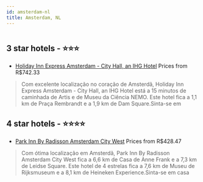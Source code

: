 ```yaml
---
id: amsterdam-nl
title: Amsterdam, NL
---
```


<center><img src="https://i.travelapi.com/hotels/18000000/17090000/17087100/17087040/1ff97c79_z.jpg" alt="" /></center>


##  3 star hotels - ⭐️⭐️⭐️

-    [Holiday Inn Express Amsterdam - City Hall, an IHG Hotel](https://www.hurb.com/br/aud/https://www.hurb.com/br/hotels/amsterdam/holiday-inn-express-amsterdam-city-hall-an-ihg-hotel-HT-5ZXA?cmp=18055) Prices from R$742.33
   > Com excelente localização no coração de Amsterdã, Holiday Inn Express Amsterdam - City Hall, an IHG Hotel está a 15 minutos de caminhada de Artis e de Museu da Ciência NEMO.  Este hotel fica a 1,1 km de Praça Rembrandt e a 1,9 km de Dam Square.Sinta-se em

##  4 star hotels - ⭐️⭐️⭐️⭐️

-    [Park Inn By Radisson Amsterdam City West](https://www.hurb.com/br/aud/https://www.hurb.com/br/hotels/amsterdam/park-inn-by-radisson-amsterdam-city-west-HT-5RVR?cmp=18055) Prices from R$428.47
   > Com ótima localização em Amsterdã, Park Inn By Radisson Amsterdam City West fica a 6,6 km de Casa de Anne Frank e a 7,3 km de Leidse Square.  Este hotel de 4 estrelas fica a 7,6 km de Museu de Rijksmuseum e a 8,1 km de Heineken Experience.Sinta-se em casa
